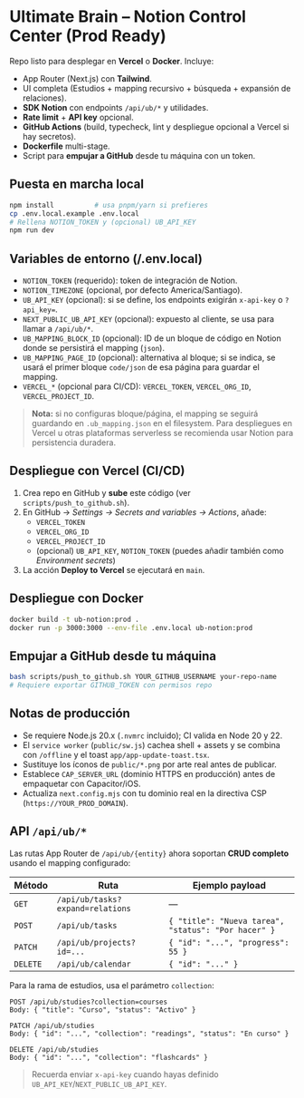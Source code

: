 # Ultimate Brain – Notion Control Center (Prod Ready)

Repo listo para desplegar en **Vercel** o **Docker**. Incluye:
- App Router (Next.js) con **Tailwind**.
- UI completa (Estudios + mapping recursivo + búsqueda + expansión de relaciones).
- **SDK Notion** con endpoints `/api/ub/*` y utilidades.
- **Rate limit** + **API key** opcional.
- **GitHub Actions** (build, typecheck, lint y despliegue opcional a Vercel si hay secretos).
- **Dockerfile** multi-stage.
- Script para **empujar a GitHub** desde tu máquina con un token.

## Puesta en marcha local
```bash
npm install          # usa pnpm/yarn si prefieres
cp .env.local.example .env.local
# Rellena NOTION_TOKEN y (opcional) UB_API_KEY
npm run dev
```

## Variables de entorno (/.env.local)
- `NOTION_TOKEN` (requerido): token de integración de Notion.
- `NOTION_TIMEZONE` (opcional, por defecto America/Santiago).
- `UB_API_KEY` (opcional): si se define, los endpoints exigirán `x-api-key` o `?api_key=`.
- `NEXT_PUBLIC_UB_API_KEY` (opcional): expuesto al cliente, se usa para llamar a `/api/ub/*`.
- `UB_MAPPING_BLOCK_ID` (opcional): ID de un bloque de código en Notion donde se persistirá el mapping (`json`).
- `UB_MAPPING_PAGE_ID` (opcional): alternativa al bloque; si se indica, se usará el primer bloque `code/json` de esa página para guardar el mapping.
- `VERCEL_*` (opcional para CI/CD): `VERCEL_TOKEN`, `VERCEL_ORG_ID`, `VERCEL_PROJECT_ID`.

> **Nota:** si no configuras bloque/página, el mapping se seguirá guardando en `.ub_mapping.json` en el filesystem. Para despliegues en Vercel u otras plataformas serverless se recomienda usar Notion para persistencia duradera.

## Despliegue con Vercel (CI/CD)
1. Crea repo en GitHub y **sube** este código (ver `scripts/push_to_github.sh`).
2. En GitHub → *Settings → Secrets and variables → Actions*, añade:
   - `VERCEL_TOKEN`
   - `VERCEL_ORG_ID`
   - `VERCEL_PROJECT_ID`
   - (opcional) `UB_API_KEY`, `NOTION_TOKEN` (puedes añadir también como *Environment secrets*)
3. La acción **Deploy to Vercel** se ejecutará en `main`.

## Despliegue con Docker
```bash
docker build -t ub-notion:prod .
docker run -p 3000:3000 --env-file .env.local ub-notion:prod
```

## Empujar a GitHub desde tu máquina
```bash
bash scripts/push_to_github.sh YOUR_GITHUB_USERNAME your-repo-name
# Requiere exportar GITHUB_TOKEN con permisos repo
```

## Notas de producción
- Se requiere Node.js 20.x (`.nvmrc` incluido); CI valida en Node 20 y 22.
- El `service worker` (`public/sw.js`) cachea shell + assets y se combina con `/offline` y el toast `app/app-update-toast.tsx`.
- Sustituye los íconos de `public/*.png` por arte real antes de publicar.
- Establece `CAP_SERVER_URL` (dominio HTTPS en producción) antes de empaquetar con Capacitor/iOS.
- Actualiza `next.config.mjs` con tu dominio real en la directiva CSP (`https://YOUR_PROD_DOMAIN`).

## API `/api/ub/*`

Las rutas App Router de `/api/ub/{entity}` ahora soportan **CRUD completo** usando el mapping configurado:

| Método | Ruta                               | Ejemplo payload                                         |
|--------|------------------------------------|---------------------------------------------------------|
| `GET`  | `/api/ub/tasks?expand=relations`   | —                                                       |
| `POST` | `/api/ub/tasks`                    | `{ "title": "Nueva tarea", "status": "Por hacer" }`    |
| `PATCH`| `/api/ub/projects?id=...`          | `{ "id": "...", "progress": 55 }`                     |
| `DELETE`| `/api/ub/calendar`                | `{ "id": "..." }`                                     |

Para la rama de estudios, usa el parámetro `collection`:

```http
POST /api/ub/studies?collection=courses
Body: { "title": "Curso", "status": "Activo" }

PATCH /api/ub/studies
Body: { "id": "...", "collection": "readings", "status": "En curso" }

DELETE /api/ub/studies
Body: { "id": "...", "collection": "flashcards" }
```

> Recuerda enviar `x-api-key` cuando hayas definido `UB_API_KEY`/`NEXT_PUBLIC_UB_API_KEY`.
